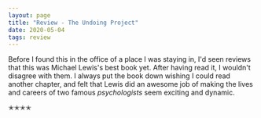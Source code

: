 ```yaml
---
layout: page
title: "Review - The Undoing Project"
date: 2020-05-04
tags: review
---
```


Before I found this in the office of a place I was staying in, I'd seen reviews that this was Michael Lewis's best book yet.
After having read it, I wouldn't disagree with them. I always put the book down wishing I could read another chapter, and felt
that Lewis did an awesome job of making the lives and careers of two famous _psychologists_ seem exciting and dynamic.   

✭✭✭✭
